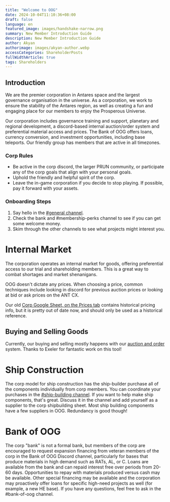```yaml
---
title: "Welcome to OOG"
date: 2024-10-04T11:10:36+08:00
draft: false
language: en
featured_image: images/handshake-narrow.png
summary: New Member Introduction Guide
description: New Member Introduction Guide
author: Akyan
authorimage: images/akyan-author.webp
accessCategories: ShareholderPosts
fullWidthArticle: true
tags: Shareholders
---
```


## Introduction
We are the premier corporation in Antares space and the largest governance organisation in the universe. As a corporation, we work to ensure the stability of the Antares region, as well as creating a fun and engaging place for our members to enjoy the Prosperous Universe. 

Our corporation includes governance training and support, planetary and regional development, a discord-based internal auction/order system and preferential material access and prices. The Bank of OOG offers loans, currency conversion, and investment opportunities, including base teleports. Our friendly group has members that are active in all timezones.

### Corp Rules
* Be active in the corp discord, the larger PRUN community, or participate any of the corp goals that align with your personal goals.
* Uphold the friendly and helpful spirit of the corp.
* Leave the in-game corporation if you decide to stop playing. If possible, pay it forward with your assets. 

### Onboarding Steps

1. Say hello in the [#general channel](https://discordapp.com/channels/854795108720443393/854795108720443395).
2. Check the bank and #membership-perks channel to see if you can get some welcome money.
3. Skim through the other channels to see what projects might interest you.

# Internal Market

The corporation operates an internal market for goods, offering preferential access to our trial and shareholding members. This is a great way to combat shortages and market shenanigans. 

OOG doesn't dictate any prices. When choosing a price, common techniques include looking in discord for previous auction prices or looking at bid or ask prices on the ANT CX. 

Our old [Corp Google Sheet, on the Prices tab](https://docs.google.com/spreadsheets/d/1ElN228qfp6zBqv6srr_sXLwlicnvUcvJqCcA8dPWH-s/edit#gid=489658022) contains historical pricing info, but it is pretty out of date now, and should only be used as a historical reference.


## Buying and Selling Goods

Currently, our buying and selling mostly happens with our [auction and order](/shareholders/auctions-and-orders/) system. Thanks to Exeler for fantastic work on this tool!


# Ship Construction

The corp model for ship construction has the ship-builder purchase all of the components individually from corp members. You can coordinate your purchases in the [#⁠ship-building channel](https://discordapp.com/channels/854795108720443393/944644507050323968). If you want to help make ship components, that's great. Discuss it in the channel and add yourself as a supplier to the corp shipbuilding sheet. Most ship building components have a few suppliers in OOG. Redundancy is good though!


# Bank of OOG

The corp "bank" is not a formal bank, but members of the corp are encouraged to request expansion financing from veteran members of the corp in the Bank of OOG Discord channel, particularly for bases that produce materials in high demand such as RATs, AL, or C.  Loans are available from the bank and can repaid interest free over periods from 20-60 days.  Opportunities to repay with materials produced versus cash may be available.  Other special financing may be available and the corporation may proactively offer loans for specific high-need projects as well (for example, a new HE base).  If you have any questions, feel free to ask in the #bank-of-oog channel.
